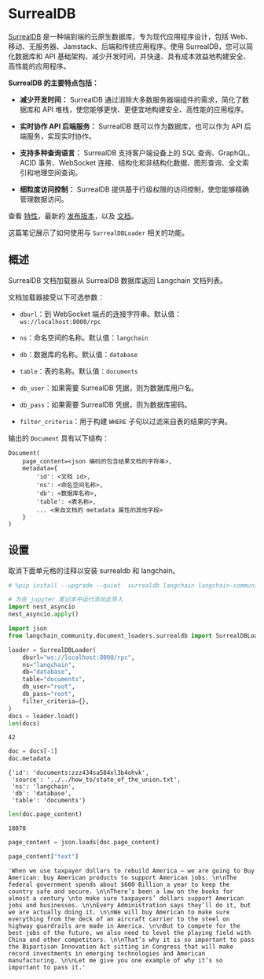# SurrealDB

[SurrealDB](https://surrealdb.com/) 是一种端到端的云原生数据库，专为现代应用程序设计，包括 Web、移动、无服务器、Jamstack、后端和传统应用程序。使用 SurrealDB，您可以简化数据库和 API 基础架构，减少开发时间，并快速、具有成本效益地构建安全、高性能的应用程序。

**SurrealDB 的主要特点包括：**

- **减少开发时间：** SurrealDB 通过消除大多数服务器端组件的需求，简化了数据库和 API 堆栈，使您能够更快、更便宜地构建安全、高性能的应用程序。

- **实时协作 API 后端服务：** SurrealDB 既可以作为数据库，也可以作为 API 后端服务，实现实时协作。

- **支持多种查询语言：** SurrealDB 支持客户端设备上的 SQL 查询、GraphQL、ACID 事务、WebSocket 连接、结构化和非结构化数据、图形查询、全文索引和地理空间查询。

- **细粒度访问控制：** SurrealDB 提供基于行级权限的访问控制，使您能够精确管理数据访问。

查看 [特性](https://surrealdb.com/features)，最新的 [发布版本](https://surrealdb.com/releases)，以及 [文档](https://surrealdb.com/docs)。

这篇笔记展示了如何使用与 `SurrealDBLoader` 相关的功能。

## 概述

SurrealDB 文档加载器从 SurrealDB 数据库返回 Langchain 文档列表。

文档加载器接受以下可选参数：

- `dburl`：到 WebSocket 端点的连接字符串。默认值：`ws://localhost:8000/rpc`

- `ns`：命名空间的名称。默认值：`langchain`

- `db`：数据库的名称。默认值：`database`

- `table`：表的名称。默认值：`documents`

- `db_user`：如果需要 SurrealDB 凭据，则为数据库用户名。

- `db_pass`：如果需要 SurrealDB 凭据，则为数据库密码。

- `filter_criteria`：用于构建 `WHERE` 子句以过滤来自表的结果的字典。

输出的 `Document` 具有以下结构：

```
Document(
    page_content=<json 编码的包含结果文档的字符串>,
    metadata={
        'id': <文档 id>,
        'ns': <命名空间名称>,
        'db': <数据库名称>,
        'table': <表名称>,
        ... <来自文档的 metadata 属性的其他字段>
    }
)
```

## 设置

取消下面单元格的注释以安装 surrealdb 和 langchain。

```python
# %pip install --upgrade --quiet  surrealdb langchain langchain-community
```

```python
# 为在 jupyter 笔记本中运行添加此导入
import nest_asyncio
nest_asyncio.apply()
```

```python
import json
from langchain_community.document_loaders.surrealdb import SurrealDBLoader
```

```python
loader = SurrealDBLoader(
    dburl="ws://localhost:8000/rpc",
    ns="langchain",
    db="database",
    table="documents",
    db_user="root",
    db_pass="root",
    filter_criteria={},
)
docs = loader.load()
len(docs)
```

```output
42
```

```python
doc = docs[-1]
doc.metadata
```

```output
{'id': 'documents:zzz434sa584xl3b4ohvk',
 'source': '../../how_to/state_of_the_union.txt',
 'ns': 'langchain',
 'db': 'database',
 'table': 'documents'}
```

```python
len(doc.page_content)
```

```output
18078
```

```python
page_content = json.loads(doc.page_content)
```

```python
page_content["text"]
```

```output
'When we use taxpayer dollars to rebuild America – we are going to Buy American: buy American products to support American jobs. \n\nThe federal government spends about $600 Billion a year to keep the country safe and secure. \n\nThere’s been a law on the books for almost a century \nto make sure taxpayers’ dollars support American jobs and businesses. \n\nEvery Administration says they’ll do it, but we are actually doing it. \n\nWe will buy American to make sure everything from the deck of an aircraft carrier to the steel on highway guardrails are made in America. \n\nBut to compete for the best jobs of the future, we also need to level the playing field with China and other competitors. \n\nThat’s why it is so important to pass the Bipartisan Innovation Act sitting in Congress that will make record investments in emerging technologies and American manufacturing. \n\nLet me give you one example of why it’s so important to pass it.'
```